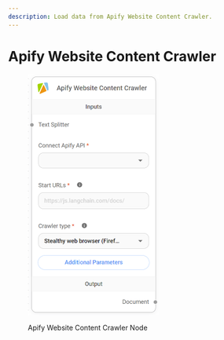 ```yaml
---
description: Load data from Apify Website Content Crawler.
---
```


# Apify Website Content Crawler

<figure><img src="../../../.gitbook/assets/image (2).png" alt="" width="266"><figcaption><p>Apify Website Content Crawler Node</p></figcaption></figure>
